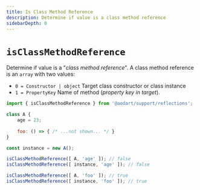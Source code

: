 ```yaml
---
title: Is Class Method Reference
description: Determine if value is a class method reference
sidebarDepth: 0
---
```


# `isClassMethodReference` <Badge type="tip" text="Available since v0.11" vertical="middle" />

Determine if value is a "_class method reference_".
A class method reference is an `array` with two values:

- `0 = Constructor | object` Target class constructor or class instance
- `1 = PropertyKey` Name of method (_property key in target_).

```js
import { isClassMethodReference } from '@aedart/support/reflections';

class A {
    age = 23;
    
    foo: () => { /* ...not shown... */ }
}

const instance = new A();

isClassMethodReference([ A, 'age' ]); // false
isClassMethodReference([ instance, 'age' ]); // false

isClassMethodReference([ A, 'foo' ]); // true
isClassMethodReference([ instance, 'foo' ]); // true
```